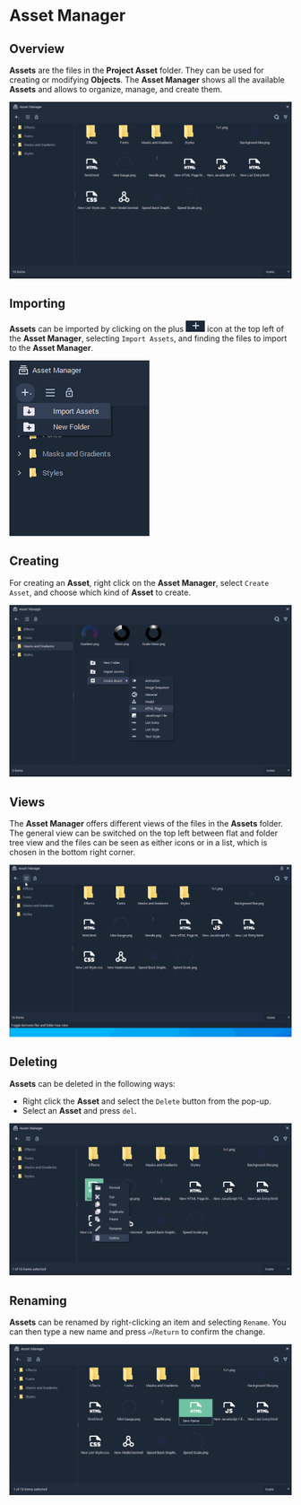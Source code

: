 # Asset Manager

## Overview

**Assets** are the files in the **Project Asset** folder. They can be used for creating or modifying **Objects**. The **Asset Manager** shows all the available **Assets** and allows to organize, manage, and create them.

![](../.gitbook/assets/asset-manager.png)

## Importing

**Assets** can be imported by clicking on the plus ![](../.gitbook/assets/plusIcon%20%284%29%20%284%29%20%284%29%20%284%29%20%284%29%20%284%29%20%284%29%20%284%29%20%2846%29.PNG) icon at the top left of the **Asset Manager**, selecting `Import Assets`, and finding the files to import to the **Asset Manager**.

![](../.gitbook/assets/import-asset.png)

## Creating

For creating an **Asset**, right click on the **Asset Manager**, select `Create Asset`, and choose which kind of **Asset** to create.

![](../.gitbook/assets/create-asset.png)

## Views

The **Asset Manager** offers different views of the files in the **Assets** folder. The general view can be switched on the top left between flat and folder tree view and the files can be seen as either icons or in a list, which is chosen in the bottom right corner.

![](../.gitbook/assets/asset-manager-view.gif)

## Deleting

**Assets** can be deleted in the following ways:

* Right click the **Asset** and select the `Delete` button from the pop-up.
* Select an **Asset** and press `del`.

![](../.gitbook/assets/asset-delete.png)

## Renaming

**Assets** can be renamed by right-clicking an item and selecting `Rename`. You can then type a new name and press **`⏎`**/`Return` to confirm the change.

![](../.gitbook/assets/asset-rename.png)


